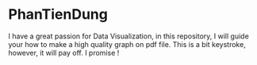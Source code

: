 # PhanTienDung

I have a great passion for Data Visualization, in this repository, I will guide your how to make a high quality graph on pdf file. 
This is a bit keystroke, however, it will pay off. I promise !

